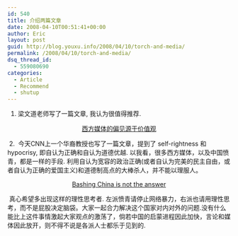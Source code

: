 ```yaml
---
id: 540
title: 介绍两篇文章
date: 2008-04-10T00:51:41+00:00
author: Eric
layout: post
guid: http://blog.youxu.info/2008/04/10/torch-and-media/
permalink: /2008/04/10/torch-and-media/
dsq_thread_id:
  - 559080690
categories:
  - Article
  - Recommend
  - shutup
---
```

1. 梁文道老师写了一篇文章, 我认为很值得推荐. 

<p style="text-align: center">
  <a href="http://star.news.sohu.com/20080410/n256200909.shtml">西方媒体的偏见源于价值观</a>
</p>

 2.  今天CNN上一个华裔教授也写了一篇文章，提到了 self-rightness 和 hypocrisy, 即自认为正确和自认为道德优越. 以我看，很多西方媒体，以及中国愤青，都是一样的手段. 利用自认为宽容的政治正确(或者自认为完美的民主自由，或者自认为正确的爱国主义)和道德制高点的大棒杀人，并不能以理服人。 

<p style="text-align: center">
  <a href="http://www.cnn.com/2008/WORLD/asiapcf/04/09/commentary.wang/index.html">Bashing China is not the answer</a>
</p>

 真心希望多出现这样的理性思考者. 左派愤青请停止网络暴力，右派也请用理性思考，而不是屁股决定脑袋。大家一起合力解决这个国家对内对外的问题.没有什么能比上这件事情激起大家观点的激荡了，倘若中国的启蒙进程因此加快，言论和媒体因此放开，则不得不说是各派人士都乐于见到的. 